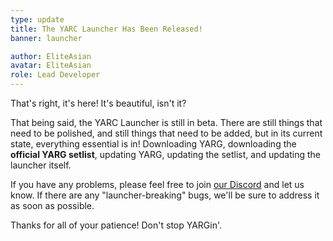 ```yaml
---
type: update
title: The YARC Launcher Has Been Released!
banner: launcher

author: EliteAsian
avatar: EliteAsian
role: Lead Developer
---
```


That's right, it's here! It's beautiful, isn't it?

That being said, the YARC Launcher is still in beta. There are still things that need to be polished, and still things that need to be added, but in its current state, everything essential is in! Downloading YARG, downloading the **official YARG setlist**, updating YARG, updating the setlist, and updating the launcher itself. 

If you have any problems, please feel free to join [our Discord](https://discord.gg/sqpu4R552r) and let us know. If there are any "launcher-breaking" bugs, we'll be sure to address it as soon as possible.

Thanks for all of your patience!
Don't stop YARGin'.